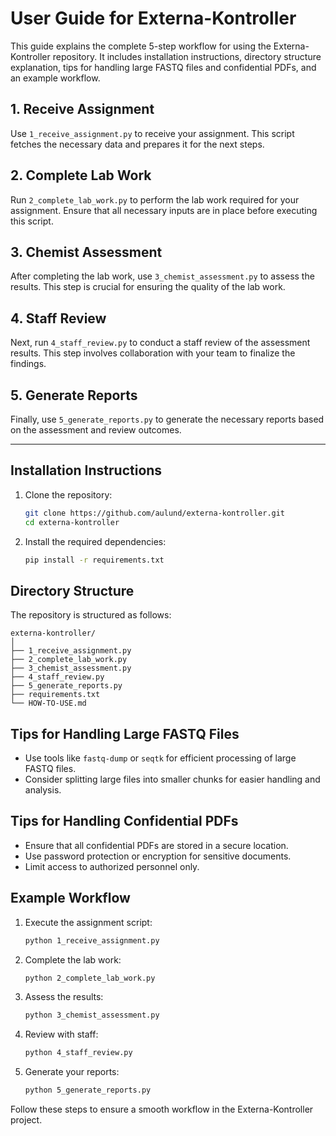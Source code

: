 # User Guide for Externa-Kontroller

This guide explains the complete 5-step workflow for using the Externa-Kontroller repository. It includes installation instructions, directory structure explanation, tips for handling large FASTQ files and confidential PDFs, and an example workflow.

## 1. Receive Assignment
Use `1_receive_assignment.py` to receive your assignment. This script fetches the necessary data and prepares it for the next steps.

## 2. Complete Lab Work
Run `2_complete_lab_work.py` to perform the lab work required for your assignment. Ensure that all necessary inputs are in place before executing this script.

## 3. Chemist Assessment
After completing the lab work, use `3_chemist_assessment.py` to assess the results. This step is crucial for ensuring the quality of the lab work.

## 4. Staff Review
Next, run `4_staff_review.py` to conduct a staff review of the assessment results. This step involves collaboration with your team to finalize the findings.

## 5. Generate Reports
Finally, use `5_generate_reports.py` to generate the necessary reports based on the assessment and review outcomes.

---

## Installation Instructions
1. Clone the repository:
   ```bash
   git clone https://github.com/aulund/externa-kontroller.git
   cd externa-kontroller
   ```
2. Install the required dependencies:
   ```bash
   pip install -r requirements.txt
   ```

## Directory Structure
The repository is structured as follows:
```
externa-kontroller/
│
├── 1_receive_assignment.py
├── 2_complete_lab_work.py
├── 3_chemist_assessment.py
├── 4_staff_review.py
├── 5_generate_reports.py
├── requirements.txt
└── HOW-TO-USE.md
```

## Tips for Handling Large FASTQ Files
- Use tools like `fastq-dump` or `seqtk` for efficient processing of large FASTQ files.
- Consider splitting large files into smaller chunks for easier handling and analysis.

## Tips for Handling Confidential PDFs
- Ensure that all confidential PDFs are stored in a secure location.
- Use password protection or encryption for sensitive documents.
- Limit access to authorized personnel only.

## Example Workflow
1. Execute the assignment script:
   ```bash
   python 1_receive_assignment.py
   ```
2. Complete the lab work:
   ```bash
   python 2_complete_lab_work.py
   ```
3. Assess the results:
   ```bash
   python 3_chemist_assessment.py
   ```
4. Review with staff:
   ```bash
   python 4_staff_review.py
   ```
5. Generate your reports:
   ```bash
   python 5_generate_reports.py
   ```

Follow these steps to ensure a smooth workflow in the Externa-Kontroller project.